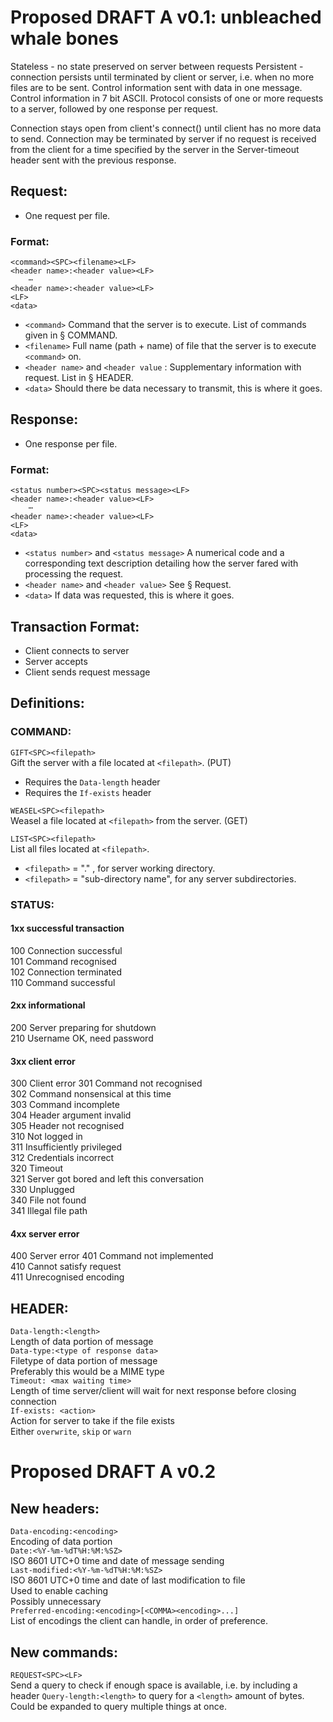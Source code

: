 # Proposed DRAFT A v0.1: unbleached whale bones
Stateless - no state preserved on server between requests
Persistent - connection persists until terminated by client or server, i.e. when no more files are to be sent.
Control information sent with data in one message.
Control information in 7 bit ASCII.
Protocol consists of one or more requests to a server, followed by one response per request.

Connection stays open from client's connect() until client has no more data to send.
Connection may be terminated by server if no request is received from the client for a time specified by
the server in the Server-timeout header sent with the previous response.


## Request:
- One request per file.

### Format:
```
<command><SPC><filename><LF>
<header name>:<header value><LF>
	⋯
<header name>:<header value><LF>
<LF>
<data>
```
- ```<command>``` Command that the server is to execute. List of commands given in § COMMAND.
- ```<filename>``` Full name (path + name) of file that the server is to execute ```<command>``` on.
- ```<header name>``` and ```<header value``` : Supplementary information with request. List in § HEADER.
- ```<data>``` Should there be data necessary to transmit, this is where it goes.

## Response:
- One response per file.
### Format:
```
<status number><SPC><status message><LF>
<header name>:<header value><LF>
	⋯
<header name>:<header value><LF>
<LF>
<data>
```
- ```<status number>``` and ```<status message>``` A numerical code and a corresponding text description detailing how the server fared with processing the request.
- ```<header name>``` and ```<header value>``` See § Request.
- ```<data>``` If data was requested, this is where it goes.

## Transaction Format:
- Client connects to server
- Server accepts
- Client sends request message

## Definitions:
### COMMAND:

```GIFT<SPC><filepath>```  
Gift the server with a file located at ```<filepath>```. (PUT)
- Requires the ```Data-length``` header  
- Requires the ```If-exists``` header  
  
```WEASEL<SPC><filepath>```  
Weasel a file located at ```<filepath>``` from the server. (GET)  

```LIST<SPC><filepath>```  
List all files located at ```<filepath>```.
- ```<filepath>``` = "." , for server working directory.
- ```<filepath>``` = "sub-directory name", for any server subdirectories.

### STATUS:

#### 1xx successful transaction  
100 Connection successful  
101 Command recognised  
102 Connection terminated  
110 Command successful  
  
#### 2xx informational  
200 Server preparing for shutdown  
210 Username OK, need password  
  
#### 3xx client error  
300 Client error
301 Command not recognised  
302 Command nonsensical at this time  
303 Command incomplete  
304 Header argument invalid  
305 Header not recognised  
310 Not logged in  
311 Insufficiently privileged  
312 Credentials incorrect  
320 Timeout  
321 Server got bored and left this conversation  
330 Unplugged  
340 File not found  
341 Illegal file path  
  
#### 4xx server error  
400 Server error
401 Command not implemented  
410 Cannot satisfy request  
411 Unrecognised encoding  
  
## HEADER:
```Data-length:<length>```  
Length of data portion of message  
```Data-type:<type of response data>```  
Filetype of data portion of message  
Preferably this would be a MIME type  
```Timeout: <max waiting time>```  
Length of time server/client will wait for next response before closing connection  
```If-exists: <action>```  
Action for server to take if the file exists  
Either ```overwrite```, ```skip``` or ```warn```

# Proposed DRAFT A v0.2
## New headers:
```Data-encoding:<encoding>```  
Encoding of data portion  
```Date:<%Y-%m-%dT%H:%M:%SZ>```  
ISO 8601 UTC+0 time and date of message sending  
```Last-modified:<%Y-%m-%dT%H:%M:%SZ>```  
ISO 8601 UTC+0 time and date of last modification to file  
Used to enable caching  
Possibly unnecessary  
```Preferred-encoding:<encoding>[<COMMA><encoding>...]```  
List of encodings the client can handle, in order of preference.  

## New commands:  
```REQUEST<SPC><LF>```  
Send a query to check if enough space is available, i.e. by including a header ```Query-length:<length>``` to query for a  ```<length>``` amount of bytes.  
Could be expanded to query multiple things at once.  
